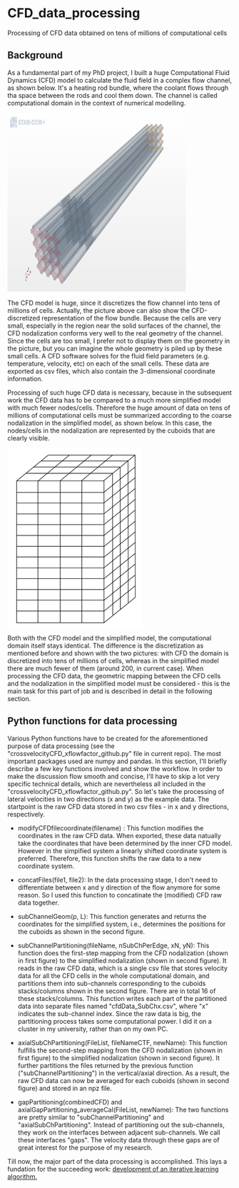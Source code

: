 # CFD_data_processing
Processing of CFD data obtained on tens of millions of computational cells 

## Background

As a fundamental part of my PhD project, I built a huge Computational Fluid Dynamics (CFD) model to calculate the fluid field in a complex flow channel, as shown below. It's a heating rod bundle, where the coolant flows through tha space between the rods and cool them down. The channel is called computational domain in the context of numerical modelling. 

<img src="/CFDbundle.png" height="400"  width="400" >

The CFD model is huge, since it discretizes the flow channel into tens of millions of cells. Actually, the picture above can also show the CFD-discretized representation of the flow bundle. Because the cells are very small, especially in the region near the solid surfaces of the channel, the CFD nodalization conforms very well to the real geometry of the channel. Since the cells are too small, I prefer not to display them on the geometry in the picture, but you can imagine the whole geometry is piled up by these small cells. A CFD software solves for the fluid field parameters (e.g. temperature, velocity, etc) on each of the small cells. These data are exported as csv files, which also contain the 3-dimensional coordinate information.

Processing of such huge CFD data is necessary, because in the subsequent work the CFD data has to be compared to a much more simplified model with much fewer nodes/cells. Therefore the huge amount of data on tens of millions of computational cells must be summarized according to the coarse nodalization in the simplified model, as shown below. In this case, the nodes/cells in the nodalization are represented by the cuboids that are clearly visible.

<img src="/CTFbundle.png" height="400" >

Both with the CFD model and the simplified model, the computational domain itself stays identical. The difference is the discretization as mentioned before and shown with the two pictures: with CFD the domain is discretized into tens of millions of cells, whereas in the simplified model there are much fewer of them (around 200, in current case). When processing the CFD data, the geometric mapping between the CFD cells and the nodalization in the simplified model must be considered - this is the main task for this part of job and is described in detail in the following section.


## Python functions for data processing

Various Python functions have to be created for the aforementioned purpose of data processing (see the "crossvelocityCFD_xflowfactor_github.py" file in current repo). The most important packages used are numpy and pandas. In this section, I'll briefly describe a few key functions involved and show the workflow. In order to make the discussion flow smooth and concise, I'll have to skip a lot very specific technical details, which are nevertheless all included in the "crossvelocityCFD_xflowfactor_github.py". So let's take the processing of lateral velocities in two directions (x and y) as the example data. The startpoint is the raw CFD data stored in two csv files - in x and y directions, respectively.

- modifyCFDfilecoordinate(filename) : This function modifies the coordinates in the raw CFD data. When exported, these data natually take the coordinates that have been determined by the inner CFD model. However in the simpified system a linearly shifted coordinate system is preferred. Therefore, this function shifts the raw data to a new coordinate system.

- concatFiles(file1, file2): In the data processing stage, I don't need to differentiate between x and y direction of the flow anymore for some reason. So I used this function to concatinate the (modified) CFD raw data together.

- subChannelGeom(p, L): This function generates and returns the coordinates for the simplified system, i.e., determines the positions for the cuboids as shown in the second figure.

- subChannelPartitioning(fileName, nSubChPerEdge, xN, yN): This function does the first-step mapping from the CFD nodalization (shown in first figure) to the simplified nodalization (shown in second figure). It reads in the raw CFD data, which is a single csv file that stores velocity data for all the CFD cells in the whole computational domain, and partitions them into sub-channels corresponding to the cuboids stacks/columns shown in the second figure. There are in total 16 of these stacks/columns. This function writes each part of the partitioned data into separate files named "cfdData_SubChx.csv", where "x" indicates the sub-channel index. Since the raw data is big, the partitioning process takes some computational power. I did it on a cluster in my university, rather than on my own PC.

- axialSubChPartitioning(FileList, fileNameCTF, newName): This function fulfills the second-step mapping from the CFD nodalization (shown in first figure) to the simplified nodalization (shown in second figure). It further partitions the files returned by the previous function ("subChannelPartitioning") in the vertical/axial direction. As a result, the raw CFD data can now be averaged for each cuboids (shown in second figure) and stored in an npz file.


- gapPartitioning(combinedCFD) and axialGapPartitioning_averageCal(FileList, newName): The two functions are pretty similar to "subChannelPartitioning" and "axialSubChPartitioning". Instead of partitioning out the sub-channels, they work on the interfaces between adjacent sub-channels. We call these interfaces "gaps". The velocity data through these gaps are of great interest for the purpose of my research.

Till now, the major part of the data processing is accomplished. This lays a fundation for the succeeding work: [development of an iterative learning algorithm.](https://github.com/XiaorongLi/Momentum_Source_Iteration)
